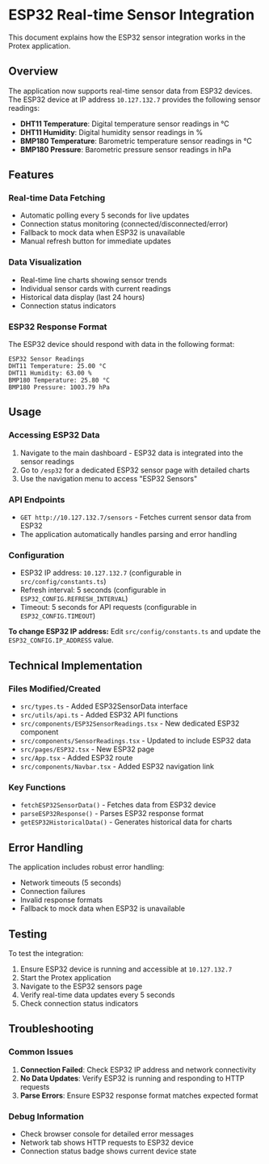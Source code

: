 # ESP32 Real-time Sensor Integration

This document explains how the ESP32 sensor integration works in the Protex application.

## Overview

The application now supports real-time sensor data from ESP32 devices. The ESP32 device at IP address `10.127.132.7` provides the following sensor readings:

- **DHT11 Temperature**: Digital temperature sensor readings in °C
- **DHT11 Humidity**: Digital humidity sensor readings in %
- **BMP180 Temperature**: Barometric temperature sensor readings in °C
- **BMP180 Pressure**: Barometric pressure sensor readings in hPa

## Features

### Real-time Data Fetching
- Automatic polling every 5 seconds for live updates
- Connection status monitoring (connected/disconnected/error)
- Fallback to mock data when ESP32 is unavailable
- Manual refresh button for immediate updates

### Data Visualization
- Real-time line charts showing sensor trends
- Individual sensor cards with current readings
- Historical data display (last 24 hours)
- Connection status indicators

### ESP32 Response Format
The ESP32 device should respond with data in the following format:
```
ESP32 Sensor Readings
DHT11 Temperature: 25.00 °C
DHT11 Humidity: 63.00 %
BMP180 Temperature: 25.80 °C
BMP180 Pressure: 1003.79 hPa
```

## Usage

### Accessing ESP32 Data
1. Navigate to the main dashboard - ESP32 data is integrated into the sensor readings
2. Go to `/esp32` for a dedicated ESP32 sensor page with detailed charts
3. Use the navigation menu to access "ESP32 Sensors"

### API Endpoints
- `GET http://10.127.132.7/sensors` - Fetches current sensor data from ESP32
- The application automatically handles parsing and error handling

### Configuration
- ESP32 IP address: `10.127.132.7` (configurable in `src/config/constants.ts`)
- Refresh interval: 5 seconds (configurable in `ESP32_CONFIG.REFRESH_INTERVAL`)
- Timeout: 5 seconds for API requests (configurable in `ESP32_CONFIG.TIMEOUT`)

**To change ESP32 IP address:** Edit `src/config/constants.ts` and update the `ESP32_CONFIG.IP_ADDRESS` value.

## Technical Implementation

### Files Modified/Created
- `src/types.ts` - Added ESP32SensorData interface
- `src/utils/api.ts` - Added ESP32 API functions
- `src/components/ESP32SensorReadings.tsx` - New dedicated ESP32 component
- `src/components/SensorReadings.tsx` - Updated to include ESP32 data
- `src/pages/ESP32.tsx` - New ESP32 page
- `src/App.tsx` - Added ESP32 route
- `src/components/Navbar.tsx` - Added ESP32 navigation link

### Key Functions
- `fetchESP32SensorData()` - Fetches data from ESP32 device
- `parseESP32Response()` - Parses ESP32 response format
- `getESP32HistoricalData()` - Generates historical data for charts

## Error Handling

The application includes robust error handling:
- Network timeouts (5 seconds)
- Connection failures
- Invalid response formats
- Fallback to mock data when ESP32 is unavailable

## Testing

To test the integration:
1. Ensure ESP32 device is running and accessible at `10.127.132.7`
2. Start the Protex application
3. Navigate to the ESP32 sensors page
4. Verify real-time data updates every 5 seconds
5. Check connection status indicators

## Troubleshooting

### Common Issues
1. **Connection Failed**: Check ESP32 IP address and network connectivity
2. **No Data Updates**: Verify ESP32 is running and responding to HTTP requests
3. **Parse Errors**: Ensure ESP32 response format matches expected format

### Debug Information
- Check browser console for detailed error messages
- Network tab shows HTTP requests to ESP32 device
- Connection status badge shows current device state
